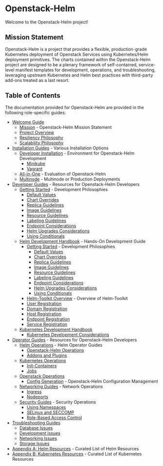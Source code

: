 # Openstack-Helm

Welcome to the Openstack-Helm project!

## Mission Statement

Openstack-Helm is a project that provides a flexible, production-grade  Kubernetes deployment of Openstack Services using Kubernetes/Helm deployment primitives. The charts contained within the Openstack-Helm project are designed to be a plenary framework of self-contained, service-level manifest templates for development, operations, and troubleshooting, leveraging upstream Kubernetes and Helm best practices with third-party add-ons treated as a last resort.

## Table of Contents

The documentation provided for Openstack-Helm are provided in the following role-specific guides:

- [Welcome Guide](guides-welcome/readme.md)
  - [Mission](#mission-statement) - Openstack-Helm Mission Statement
  - [Project Overview](guides-welcome/welcome-overview.md)
  - [Resiliency Philosophy](guides-welcome/welcome-resiliency.md)
  - [Scalability Philosophy](guides-welcome/welcome-scaling.md)
- [Installation Guides](guides-install/readme.md) - Various Installation Options
  - [Developer Installation](guides-install/developer/readme.md) - Environment for Openstack-Helm Development
    - [Minikube](guides-install/developer/install-minikube.md)
    - [Vagrant](guides-install/developer/install-vagrant.md)
  - [All-in-One](guides-install/install-aio.md) - Evaluation of Openstack-Helm
  - [Multinode](guides-install/install-multinode.md) - Multinode or Production Deployments
- [Developer Guides](guides-developer/readme.md) - Resources for Openstack-Helm Developers
  - [Getting Started](guides-developer/getting-started/readme.md) - Development Philosophies
    - [Default Values](guides-developer/getting-started/gs-values.md)
    - [Chart Overrides](guides-developer/getting-started/gs-overrides.md)
    - [Replica Guidelines](guides-developer/getting-started/gs-replicas.md)
    - [Image Guidelines](guides-developer/getting-started/gs-images.md)
    - [Resource Guidelines](guides-developer/getting-started/gs-resources.md)
    - [Labeling Guidelines](guides-developer/getting-started/gs-labels.md)
    - [Endpoint Considerations](guides-developer/getting-started/gs-endpoints.md)
    - [Helm Upgrades Considerations](guides-developer/getting-started/gs-upgrades.md)
    - [Using Conditionals](guides-developer/getting-started/gs-conditionals.md)
  - [Helm Development Handbook](guides-developer/readme.md) - Hands-On Development Guide
    - [Getting Started](guides-developer/getting-started/readme.md) - Development Philosophies
      - [Default Values](guides-developer/getting-started/gs-values.md)
      - [Chart Overrides](guides-developer/getting-started/gs-overrides.md)
      - [Replica Guidelines](guides-developer/getting-started/gs-replicas.md)
      - [Image Guidelines](guides-developer/getting-started/gs-images.md)
      - [Resource Guidelines](guides-developer/getting-started/gs-resources.md)
      - [Labeling Guidelines](guides-developer/getting-started/gs-labels.md)
      - [Endpoint Considerations](guides-developer/getting-started/gs-endpoints.md)
      - [Helm Upgrades Considerations](guides-developer/getting-started/gs-upgrades.md)
      - [Using Conditionals](guides-developer/getting-started/gs-conditionals.md)
    - [Helm-Toolkit Overview](guides-developer/dev-helm/helm-toolkit.md) - Overview of Helm-Toolkit
    - [User Registration](guides-developer/dev-helm/registration-user.md)
    - [Domain Registration](guides-developer/dev-helm/registration-domain.md)
    - [Host Registration](guides-developer/dev-helm/registration-host.md)
    - [Endpoint Registration](guides-developer/dev-helm/registration-endpoint.md)
    - [Service Registration](guides-developer/dev-helm/registration-service.md)
  - [Kubernetes Development Handbook](guides-developer/dev-kubernetes/readme.md)
    - [Kubernetes Development Considerations](guides-developer/dev-kubernetes/considerations.md)
- [Operator Guides](guides-operator/readme.md) - Resources for Openstack-Helm Developers
  - [Helm Operations](guides-operator/ops-helm/readme.md) - Helm Operator Guides
    - [Openstack-Helm Operations](guides-operator/ops-helm/osh-operations.md)
    - [Addons and Plugins](guides-operator/ops-helm/osh-addons.md)
  - [Kubernetes Operations](guides-operator/ops-kubernetes/readme.md)
    - [Init-Containers](guides-operator/ops-kubernetes/kb-init-containers.md)
    - [Jobs](guides-operator/ops-kubernetes/kb-jobs.md)
  - [Openstack Operations](guides-operator/readme.md)
    - [Config Generation](guides-operator/ops-openstack/os-config/os-config-gen.md) - Openstack-Helm Configuration Management
  - [Networking Guides](guides-operator/ops-network/readme.md) - Network Operations
    - [Ingress](guides-operator/ops-network/net-ingress.md)
    - [Nodeports](guides-operator/ops-network/net-nodeport.md)
  - [Security Guides](guides-operator/readme.md) - Security Operations
    - [Using Namespaces](guides-operator/ops-security/sec-namespaces.md)
    - [SELinux and SECCOMP](guides-operator/ops-security/sec-appsec.md)
    - [Role-Based Access Control](guides-operator/ops-security/sec-rbac.md)
- [Troubleshooting Guides](guides-operator/troubleshooting/readme.md)
  - [Database Issues](guides-operator/troubleshooting/ts-database.md)
  - [Development Issues](troubleshooting/ts-development.md)
  - [Networking Issues](guides-operator/troubleshooting/ts-networking.md)
  - [Storage Issues](guides-operator/troubleshooting/ts-persistent-storage.md)
- [Appendix A: Helm Resources](appendix/resources-helm.md) - Curated List of Helm Resources
- [Appendix B: Kubernetes Resources](appendix/resources-kubernetes.md) - Curated List of Kubernetes Resources
